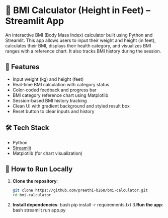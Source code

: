 # 💪 BMI Calculator (Height in Feet) – Streamlit App

An interactive BMI (Body Mass Index) calculator built using Python and Streamlit. This app allows users to input their weight and height (in feet), calculates their BMI, displays their health category, and visualizes BMI ranges with a reference chart. It also tracks BMI history during the session.

## 📌 Features

- Input weight (kg) and height (feet)
- Real-time BMI calculation with category status
- Color-coded feedback and progress bar
- BMI category reference chart using Matplotlib
- Session-based BMI history tracking
- Clean UI with gradient background and styled result box
- Reset button to clear inputs and history

## 🛠️ Tech Stack

- Python
- [Streamlit](https://streamlit.io/)
- Matplotlib (for chart visualization)

## 🚀 How to Run Locally

1. **Clone the repository**:
   ```bash
   git clone https://github.com/preethi-b268/bmi-calculator.git
   cd bmi-calculator
2. **Install dependencies**:
   bash
   pip install -r requirements.txt
3.**Run the app**:
   bash
   streamlit run app.py
